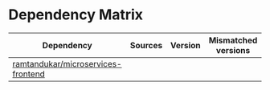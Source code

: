 # Dependency Matrix

Dependency | Sources | Version | Mismatched versions
---------- | ------- | ------- | -------------------
[ramtandukar/microservices-frontend](https://github.com/ramtandukar/microservices-frontend.git) |  | []() | 
